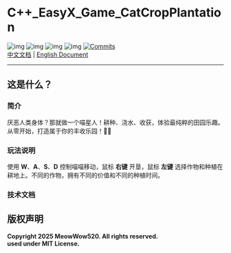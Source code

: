 # C++_EasyX_Game_CatCropPlantation

![img](https://img.shields.io/badge/Repostitory_For_Software_Technology-8A2BE2) ![img](https://img.shields.io/badge/Lastest%20Update%20Time-2025/05/24-blue) ![img](https://img.shields.io/badge/Author-MeowWow520-pink) ![img](https://img.shields.io/badge/Language-CPP-blue) [![Commits](https://img.shields.io/github/commit-activity/w/MeowWow520/Repository_For_Software_Technology)](https://github.com/MeowWow520/Repository_For_Software_Technology)   
[中文文档](./Readme_CN.md) | [English Document](./Readme_EN.md)

---

## 这是什么？
### 简介
厌恶人类身体？那就做一个喵星人！耕种、浇水、收获，体验最纯粹的田园乐趣。从零开始，打造属于你的丰收乐园！🌾✨
### 玩法说明
使用 **W**、**A**、**S**、**D** 控制喵喵移动，鼠标 **右键** 开垦，鼠标 **左键** 选择作物和种植在耕地上。不同的作物，拥有不同的价值和不同的种植时间。   
### 技术文档
## 版权声明

**Copyright 2025 MeowWow520. All rights reserved.**   
**used under MIT License.**   

## 